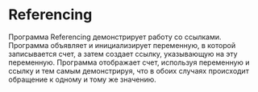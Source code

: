 # Referencing
Программа Referencing демонстрирует работу со ссылками. Программа объявляет
и инициализирует переменную, в которой записывается счет, а затем создает ссылку, указывающую на эту переменную. Программа отображает счет, используя
переменную и ссылку и тем самым демонстрируя, что в обоих случаях происходит обращение к одному и тому же значению.
